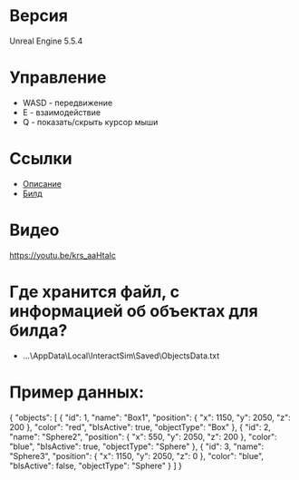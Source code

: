 # Версия
Unreal Engine 5.5.4

# Управление
- WASD - передвижение
- E - взаимодействие
- Q - показать/скрыть курсор мыши

# Ссылки
- [Описание](https://docs.google.com/document/d/1IbnPaxUEzTso-ZRoLhm0oE1LNnQm3aNKJEnPLvQn8HE/edit?usp=sharing)
- [Билд](https://drive.google.com/file/d/1nb3KNNU7Y-6CtSmM4Vg2JWbIizFC8o7U/view?usp=sharing) 

# Видео
https://youtu.be/krs_aaHtaIc

# Где хранится файл, с информацией об объектах для билда?
- ...\AppData\Local\InteractSim\Saved\ObjectsData.txt

# Пример данных:
{
	"objects": [
		{
			"id": 1,
			"name": "Box1",
			"position":
			{
				"x": 1150,
				"y": 2050,
				"z": 200
			},
			"color": "red",
			"bIsActive": true,
			"objectType": "Box"
		},
		{
			"id": 2,
			"name": "Sphere2",
			"position":
			{
				"x": 550,
				"y": 2050,
				"z": 200
			},
			"color": "blue",
			"bIsActive": true,
			"objectType": "Sphere"
		},
		{
			"id": 3,
			"name": "Sphere3",
			"position":
			{
				"x": 1150,
				"y": 2050,
				"z": 0
			},
			"color": "blue",
			"bIsActive": false,
			"objectType": "Sphere"
		}
	]
}
